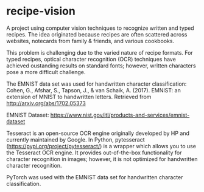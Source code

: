 # recipe-vision
A project using computer vision techniques to recognize written and typed recipes. The idea originated because recipes are often scattered across websites, notecards from family & friends, and various cookbooks. 

This problem is challenging due to the varied nature of recipe formats. For typed recipes, optical character recognition (OCR) techniques have achieved oustanding results on standard fonts; however, written characters pose a more difficult challenge. 

The EMNIST data set was used for handwritten character classification: Cohen, G., Afshar, S., Tapson, J., & van Schaik, A. (2017). EMNIST: an extension of MNIST to handwritten letters. Retrieved from http://arxiv.org/abs/1702.05373

EMNIST Dataset: https://www.nist.gov/itl/products-and-services/emnist-dataset

Tesseract is an open-source OCR engine originally developed by HP and currently maintained by Google. In Python, pytesseract (https://pypi.org/project/pytesseract/) is a wrapper which allows you to use the Tesseract OCR engine. It provides out-of-the-box functionality for character recognition in images; however, it is not optimized for handwritten character recognition. 

PyTorch was used with the EMNIST data set for handwritten character classification. 
